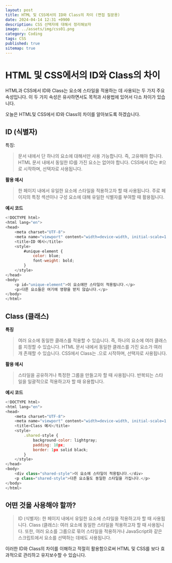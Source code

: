 ```yaml
---
layout: post
title: HTML 및 CSS에서의 ID와 Class의 차이 (면접 질문용)
date: 2024-04-14 12:31 +0900
description: CSS 선택자에 대해서 정리해보자 
image: ../assets/img/css01.png
category: Coding
tags: CSS
published: true
sitemap: true
---
```



# HTML 및 CSS에서의 ID와 Class의 차이

HTML과 CSS에서 ID와 Class는 요소에 스타일을 적용하는 데 사용되는 두 가지 주요 속성입니다. 이 두 가지 속성은 유사하면서도 목적과 사용법에 있어서 다소 차이가 있습니다.

오늘은 HTML및 CSS에서 ID와 Class의 차이를 알아보도록 하겠습니다.

## ID (식별자)
특징:

> 문서 내에서 단 하나의 요소에 대해서만 사용 가능합니다. 즉, 고유해야 합니다.
> HTML 문서 내에서 동일한 ID를 가진 요소는 없어야 합니다.
> CSS에서 ID는 #으로 시작하며, 선택자로 사용됩니다.

**활용 예시**

> 한 페이지 내에서 유일한 요소에 스타일을 적용하고자 할 때 사용됩니다.
> 주로 페이지의 특정 섹션이나 구성 요소에 대해 유일한 식별자를 부여할 때 활용됩니다.

**예시 코드**

````javascript
<!DOCTYPE html>
<html lang="en">
<head>
    <meta charset="UTF-8">
    <meta name="viewport" content="width=device-width, initial-scale=1.0">
    <title>ID 예시</title>
    <style>
        #unique-element {
            color: blue;
            font-weight: bold;
        }
    </style>
</head>
<body>
    <p id="unique-element">이 요소에만 스타일이 적용됩니다.</p>
    <p>다른 요소들은 여기에 영향을 받지 않습니다.</p>
</body>
</html>
````
## Class (클래스)

**특징**

> 여러 요소에 동일한 클래스를 적용할 수 있습니다. 즉, 하나의 요소에 여러 클래스를 지정할 수 있습니다.
> HTML 문서 내에서 동일한 클래스를 가진 요소가 여러 개 존재할 수 있습니다.
> CSS에서 Class는 .으로 시작하며, 선택자로 사용됩니다.

**활용 예시**

> 스타일을 공유하거나 특정한 그룹을 만들고자 할 때 사용됩니다.
> 반복되는 스타일을 일괄적으로 적용하고자 할 때 유용합니다.

**예시 코드**
````javascript
<!DOCTYPE html>
<html lang="en">
<head>
    <meta charset="UTF-8">
    <meta name="viewport" content="width=device-width, initial-scale=1.0">
    <title>Class 예시</title>
    <style>
        .shared-style {
            background-color: lightgray;
            padding: 10px;
            border: 1px solid black;
        }
    </style>
</head>
<body>
    <div class="shared-style">이 요소에 스타일이 적용됩니다.</div>
    <p class="shared-style">다른 요소들도 동일한 스타일을 가집니다.</p>
</body>
</html>
````
## 어떤 것을 사용해야 할까?
> ID (식별자): 한 페이지 내에서 유일한 요소에 스타일을 적용하고자 할 때 사용됩니다.
> Class (클래스): 여러 요소에 동일한 스타일을 적용하고자 할 때 사용됩니다. 또한, 여러 요소를 그룹으로 묶어 스타일을 적용하거나 JavaScript와 같은 스크립트에서 요소를 선택하는 데에도 사용됩니다.

이러한 ID와 Class의 차이를 이해하고 적절히 활용함으로써 HTML 및 CSS를 보다 효과적으로 관리하고 유지보수할 수 있습니다.